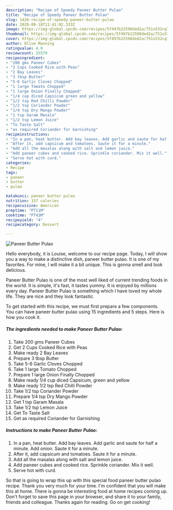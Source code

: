 ```yaml
---
description: "Recipe of Speedy Paneer Butter Pulao"
title: "Recipe of Speedy Paneer Butter Pulao"
slug: 1426-recipe-of-speedy-paneer-butter-pulao
date: 2020-08-18T11:41:02.333Z
image: https://img-global.cpcdn.com/recipes/5f497b22598ded2a/751x532cq70/paneer-butter-pulao-recipe-main-photo.jpg
thumbnail: https://img-global.cpcdn.com/recipes/5f497b22598ded2a/751x532cq70/paneer-butter-pulao-recipe-main-photo.jpg
cover: https://img-global.cpcdn.com/recipes/5f497b22598ded2a/751x532cq70/paneer-butter-pulao-recipe-main-photo.jpg
author: Olive Manning
ratingvalue: 4.9
reviewcount: 25579
recipeingredient:
- "200 gms Paneer Cubes"
- "2 Cups Cooked Rice with Peas"
- "2 Bay Leaves"
- "3 tbsp Butter"
- "5-6 Garlic Cloves Chopped"
- "1 large Tomato Chopped"
- "1 large Onion Finally Chopped"
- "1/4 cup diced Capsicum green and yellow"
- "1/2 tsp Red Chilli Powder"
- "1/2 tsp Coriander Powder"
- "1/4 tsp Dry Mango Powder"
- "1 tsp Garam Masala"
- "1/2 tsp Lemon Juice"
- "To Taste Salt"
- "as required Coriander for Garnishing"
recipeinstructions:
- "In a pan, heat butter. Add bay leaves. Add garlic and saute for half a minute. Add onion. Saute it for a minute."
- "After it, add capsicum and tomatoes. Saute it for a minute."
- "Add all the masalas along with salt and lemon juice."
- "Add paneer cubes and cooked rice. Sprinkle coriander. Mix it well."
- "Serve hot with curd."
categories:
- Recipe
tags:
- paneer
- butter
- pulao

katakunci: paneer butter pulao 
nutrition: 157 calories
recipecuisine: American
preptime: "PT11M"
cooktime: "PT43M"
recipeyield: "4"
recipecategory: Dessert

---
```



![Paneer Butter Pulao](https://img-global.cpcdn.com/recipes/5f497b22598ded2a/751x532cq70/paneer-butter-pulao-recipe-main-photo.jpg)

Hello everybody, it is Louise, welcome to our recipe page. Today, I will show you a way to make a distinctive dish, paneer butter pulao. It is one of my favorites. For mine, I will make it a bit unique. This is gonna smell and look delicious.

Paneer Butter Pulao is one of the most well liked of current trending foods in the world. It is simple, it's fast, it tastes yummy. It is enjoyed by millions every day. Paneer Butter Pulao is something which I have loved my whole life. They are nice and they look fantastic.




To get started with this recipe, we must first prepare a few components. You can have paneer butter pulao using 15 ingredients and 5 steps. Here is how you cook it.

<!--inarticleads1-->

##### The ingredients needed to make Paneer Butter Pulao:

1. Take 200 gms Paneer Cubes
1. Get 2 Cups Cooked Rice with Peas
1. Make ready 2 Bay Leaves
1. Prepare 3 tbsp Butter
1. Take 5-6 Garlic Cloves Chopped
1. Take 1 large Tomato Chopped
1. Prepare 1 large Onion Finally Chopped
1. Make ready 1/4 cup diced Capsicum, green and yellow
1. Make ready 1/2 tsp Red Chilli Powder
1. Take 1/2 tsp Coriander Powder
1. Prepare 1/4 tsp Dry Mango Powder
1. Get 1 tsp Garam Masala
1. Take 1/2 tsp Lemon Juice
1. Get To Taste Salt
1. Get as required Coriander for Garnishing




<!--inarticleads2-->

##### Instructions to make Paneer Butter Pulao:

1. In a pan, heat butter. Add bay leaves. Add garlic and saute for half a minute. Add onion. Saute it for a minute.
1. After it, add capsicum and tomatoes. Saute it for a minute.
1. Add all the masalas along with salt and lemon juice.
1. Add paneer cubes and cooked rice. Sprinkle coriander. Mix it well.
1. Serve hot with curd.




So that is going to wrap this up with this special food paneer butter pulao recipe. Thank you very much for your time. I'm confident that you will make this at home. There is gonna be interesting food at home recipes coming up. Don't forget to save this page in your browser, and share it to your family, friends and colleague. Thanks again for reading. Go on get cooking!
